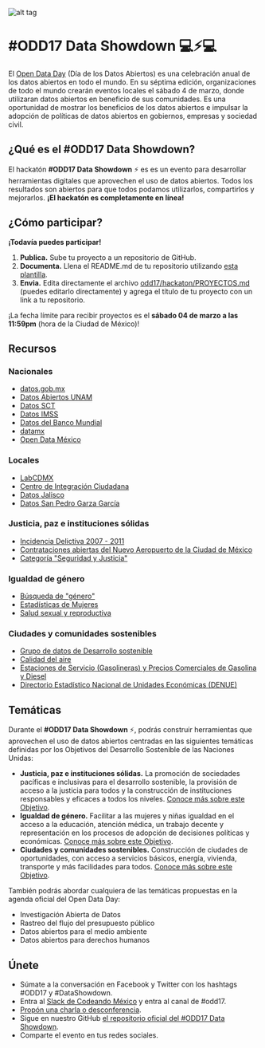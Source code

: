 ![alt tag](https://raw.githubusercontent.com/CodeandoMexico/odd17/gh-pages/img/showdown-banner.png)

# \#ODD17 Data Showdown 💻⚡️💻
El [Open Data Day](http://www.opendataday.org) (Día de los Datos Abiertos) es una celebración anual de los datos abiertos en todo el mundo. En su séptima edición, organizaciones de todo el mundo crearán eventos locales el sábado 4 de marzo, donde utilizaran datos abiertos en beneficio de sus comunidades.  Es una oportunidad de mostrar los beneficios de los datos abiertos e impulsar la adopción de políticas de datos abiertos en gobiernos, empresas y sociedad civil. 

## ¿Qué es el \#ODD17 Data Showdown?

El hackatón **#ODD17 Data Showdown** ⚡️ es es un evento para desarrollar herramientas digitales que aprovechen el uso de datos abiertos. Todos los resultados son abiertos para que todos podamos utilizarlos, compartirlos y mejorarlos. **¡El hackatón es completamente en línea!**

## ¿Cómo participar?

**¡Todavía puedes participar!**

1. **Publica.** Sube tu proyecto a un repositorio de GitHub.
2. **Documenta.** Llena el README.md de tu repositorio utilizando [esta plantilla](https://github.com/CodeandoMexico/odd17/blob/gh-pages/README-TEMPLATE.md).
3. **Envia.** Edita directamente el archivo [odd17/hackaton/PROYECTOS.md](https://github.com/CodeandoMexico/odd17/blob/gh-pages/hackaton/PROYECTOS.md) (puedes editarlo directamente) y agrega el título de tu proyecto con un link a tu repositorio.

¡La fecha límite para recibir proyectos es el **sábado 04 de marzo a las 11:59pm** (hora de la Ciudad de México)!

## Recursos

### Nacionales
* [datos.gob.mx](https://datos.gob.mx/)
* [Datos Abiertos UNAM](https://datosabiertos.unam.mx/)
* [Datos SCT](https://www.datossct.gob.mx/)
* [Datos IMSS](http://datos.imss.gob.mx/)
* [Datos del Banco Mundial](http://datos.bancomundial.org/)
* [datamx](http://datamx.io)
* [Open Data México](https://github.com/edublancas/open-data-mexico)

### Locales
* [LabCDMX](http://datos.labcd.mx/)
* [Centro de Integración Ciudadana](https://data.cic.mx/)
* [Datos Jalisco](https://datos.jalisco.gob.mx/)
* [Datos San Pedro Garza García](http://datosabiertos.sanpedro.gob.mx/)


### Justicia, paz e instituciones sólidas

* [Incidencia Delictiva 2007 - 2011](https://datos.gob.mx/busca/dataset/incidencia-delictiva-2007-2011 )
* [Contrataciones abiertas del Nuevo Aeropuerto de la Ciudad de México](https://datos.gob.mx/busca/organization/gacm )
* [Categoría "Seguridad y Justicia"](https://datos.gob.mx/busca/dataset?theme=Seguridad+y+Justicia)


### Igualdad de género

* [Búsqueda de "género"](https://datos.gob.mx/busca/dataset?q=genero&sort=score+desc%2C+metadata_modified+desc) 
* [Estadísticas de Mujeres](https://datos.gob.mx/busca/dataset/estadisticas-de-mujeres)
* [Salud sexual y reproductiva](https://datos.gob.mx/busca/dataset/salud-sexual-y-reproductiva)


### Ciudades y comunidades sostenibles

* [Grupo de datos de Desarrollo sostenible](https://datos.gob.mx/busca/dataset?theme=Desarrollo+Sostenible)
* [Calidad del aire](https://datos.gob.mx/busca/dataset/calidad-del-aire)
* [Estaciones de Servicio (Gasolineras) y Precios Comerciales de Gasolina y Diesel](https://datos.gob.mx/busca/dataset/estaciones-de-servicio-gasolineras-y-precios-comerciales-de-gasolia-y-diesel)
* [Directorio Estadístico Nacional de Unidades Económicas (DENUE)](https://datos.gob.mx/busca/dataset/directorio-estadistico-nacional-de-unidades-economicas-denue-por-entidad-federativa)


## Temáticas

Durante el **#ODD17 Data Showdown** ⚡️, podrás construir herramientas que aprovechen el uso de datos abiertos centradas en las siguientes temáticas definidas por los Objetivos del Desarrollo Sostenible de las Naciones Unidas:

* **Justicia, paz e instituciones sólidas.** La promoción de sociedades pacíficas e inclusivas para el desarrollo sostenible, la provisión de acceso a la justicia para todos y la construcción de instituciones responsables y eficaces a todos los niveles. 
[Conoce más sobre este Objetivo](http://www.un.org/sustainabledevelopment/es/peace-justice/).
* **Igualdad de género.** Facilitar a las mujeres y niñas igualdad en el acceso a la educación, atención médica, un trabajo decente y representación en los procesos de adopción de decisiones políticas y económicas. 
[Conoce más sobre este Objetivo](http://www.un.org/sustainabledevelopment/es/gender-equality/).
* **Ciudades y comunidades sostenibles.** Construcción de ciudades de oportunidades, con acceso a servicios básicos, energía, vivienda, transporte y más facilidades para todos. 
[Conoce más sobre este Objetivo](http://www.un.org/sustainabledevelopment/es/cities/).

También podrás abordar cualquiera de las temáticas propuestas en la agenda oficial del Open Data Day:
* Investigación Abierta de Datos
* Rastreo del flujo del presupuesto público
* Datos abiertos para el medio ambiente
* Datos abiertos para derechos humanos

## Únete

* Súmate a la conversación en Facebook y Twitter con los hashtags #ODD17 y #DataShowdown.
* Entra al [Slack de Codeando México](http://slack.codeandomexico.org) y entra al canal de #odd17.
* [Propón una charla o desconferencia](https://docs.google.com/a/codeandomexico.org/forms/d/e/1FAIpQLSe16EY1G9KHQlplxcg5Njl17lWuf0Tqeq4DeZASgGInXA0l9g/viewform).
* Sigue en nuestro GitHub [el repositorio oficial del #ODD17 Data Showdown](http://github.com/CodeandoMexico/odd17).
* Comparte el evento en tus redes sociales.
